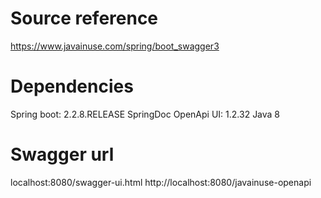 # Source reference

https://www.javainuse.com/spring/boot_swagger3

# Dependencies
Spring boot: 2.2.8.RELEASE
SpringDoc OpenApi UI: 1.2.32
Java 8

# Swagger url
localhost:8080/swagger-ui.html
http://localhost:8080/javainuse-openapi
